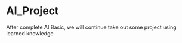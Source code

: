 # AI_Project
After complete AI Basic, we will continue take out some project using learned knowledge
